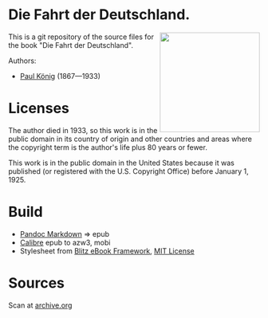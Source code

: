 # Die Fahrt der Deutschland.
<img align="right" height="200" src="https://user-images.githubusercontent.com/13177792/193360068-e681c4e9-ba7d-411b-9954-a8bad9bae83f.jpg">


This is a git repository of the source files for the book
"Die Fahrt der Deutschland".

Authors:

* [Paul König](https://de.wikipedia.org/wiki/Paul_K%C3%B6nig_(Kapit%C3%A4n)) (1867—1933)


# Licenses
The author died in 1933, so this work is in the public domain in its country of
origin and other countries and areas where the copyright term is the author's life
plus 80 years or fewer.

This work is in the public domain in the United States because it was published
(or registered with the U.S. Copyright Office) before January 1, 1925.



# Build
* [Pandoc Markdown](https://pandoc.org/MANUAL.html#pandocs-markdown) => epub
* [Calibre](https://calibre-ebook.com/) epub to azw3, mobi
* Stylesheet from [Blitz eBook Framework](https://friendsofepub.github.io/Blitz/), [MIT License](https://github.com/FriendsOfEpub/Blitz/blob/master/LICENSE)

# Sources
Scan at [archive.org](https://archive.org/details/diefahrtderdeuts00kn)
